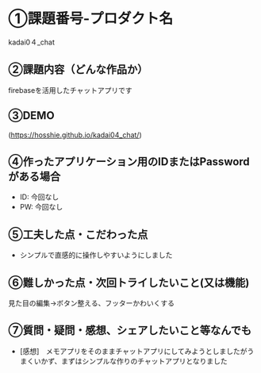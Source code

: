 # ①課題番号-プロダクト名

kadai0４_chat

## ②課題内容（どんな作品か）

firebaseを活用したチャットアプリです

## ③DEMO

(https://hosshie.github.io/kadai04_chat/)

## ④作ったアプリケーション用のIDまたはPasswordがある場合

- ID: 今回なし
- PW: 今回なし

## ⑤工夫した点・こだわった点

- シンプルで直感的に操作しやすいようにしました

## ⑥難しかった点・次回トライしたいこと(又は機能)

見た目の編集→ボタン整える、フッターかわいくする

## ⑦質問・疑問・感想、シェアしたいこと等なんでも

- [感想]　メモアプリをそのままチャットアプリにしてみようとしましたがうまくいかず、まずはシンプルな作りのチャットアプリとなりました
